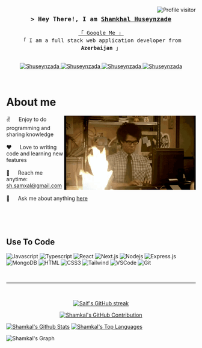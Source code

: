 <br/>
<a href="https://komarev.com/ghpvc/?username=Shuseynzada">
  <img align="right" src="https://komarev.com/ghpvc/?username=Shuseynzada&label=Visitors&color=0e75b6&style=flat" alt="Profile visitor" />
</a>

<!-- Intro  -->
<h3 align="center">
        <samp>&gt; Hey There!, I am
                <b><a target="_blank" href="https://shuseynzada.github.io/shamkhalhuseynzade/">Shamkhal Huseynzade</a></b>
        </samp>
</h3>


<p align="center"> 
  <samp>
    <a href="https://www.google.com/search?q=Shamkhal+Huseynzade">「 Google Me 」</a>
    <br>
    「 I am a full stack web application developer from <b>Azerbaijan</b> 」
    <br>
    <br>
  </samp>
</p>

<p align="center">
 <a href="https://shuseynzada.github.io/shamkhalhuseynzade/" target="blank">
  <img src="https://img.shields.io/badge/Website-DC143C?style=for-the-badge&logo=medium&logoColor=white" alt="Shuseynzada" />
 </a>
 <a href="linkedin.com/in/samxal-huseynzada-666141240" target="_blank">
  <img src="https://img.shields.io/badge/LinkedIn-0077B5?style=for-the-badge&logo=linkedin&logoColor=white" alt="Shuseynzada"/>
 </a>
 <a href="https://instagram.com/shamkhal.h" target="_blank">
  <img src="https://img.shields.io/badge/Instagram-fe4164?style=for-the-badge&logo=instagram&logoColor=white" alt="Shuseynzada" />
 </a> 
 <a href="https://facebook.com/samxal.huseynzada" target="_blank">
  <img src="https://img.shields.io/badge/Facebook-20BEFF?&style=for-the-badge&logo=facebook&logoColor=white" alt="Shuseynzada"  />
  </a> 
</p>
<br />

<!-- About Section -->
 # About me
 
<p>
 <img align="right" width="350" src="./assets/programming.gif" alt="Coding gif" />
  
 ✌️ &emsp; Enjoy to do programming and sharing knowledge <br/><br/>
 ❤️ &emsp; Love to writing code and learning new features<br/><br/>
 📧 &emsp; Reach me anytime: sh.samxal@gmail.com<br/><br/>
 💬 &emsp; Ask me about anything [here](https://github.com/Shuseynzada/Shuseynzada/issues)

</p>

<br/>
<br/>
<br/>

## Use To Code

![Javascript](https://img.shields.io/badge/Javascript-F0DB4F?style=for-the-badge&labelColor=black&logo=javascript&logoColor=F0DB4F)
![Typescript](https://img.shields.io/badge/Typescript-007acc?style=for-the-badge&labelColor=black&logo=typescript&logoColor=007acc)
![React](https://img.shields.io/badge/-React-61DBFB?style=for-the-badge&labelColor=black&logo=react&logoColor=61DBFB)
![Next.js](https://img.shields.io/badge/next.js-000000?style=for-the-badge&logo=nextdotjs&logoColor=white)
![Nodejs](https://img.shields.io/badge/Nodejs-3C873A?style=for-the-badge&labelColor=black&logo=node.js&logoColor=3C873A)
![Express.js](https://img.shields.io/badge/Express.js-000000?style=for-the-badge&logo=express&logoColor=white)
![MongoDB](https://img.shields.io/badge/MongoDB-4EA94B?style=for-the-badge&logo=mongodb&logoColor=white)
![HTML](https://img.shields.io/badge/HTML5-E34F26?style=for-the-badge&logo=html5&logoColor=white)
![CSS3](https://img.shields.io/badge/CSS3-1572B6?style=for-the-badge&logo=css3&logoColor=white)
![Tailwind](https://img.shields.io/badge/Tailwind_CSS-092749?style=for-the-badge&logo=tailwindcss&logoColor=06B6D4&labelColor=000000)
![VSCode](https://img.shields.io/badge/Visual_Studio-0078d7?style=for-the-badge&logo=visual%20studio&logoColor=white)
![Git](https://img.shields.io/badge/Git-F05032?style=for-the-badge&logo=git&logoColor=white)

<br/>
<hr/>
<br/>

<p align="center">
  <a href="https://github.com/Shuseynzada">
    <img src="https://github-readme-streak-stats.herokuapp.com/?user=Shuseynzada&theme=radical&border=7F3FBF&background=0D1117" alt="Saif's GitHub streak"/>
  </a>
</p>

<p align="center">
  <a href="https://github.com/Shuseynzada">
    <img src="https://github-profile-summary-cards.vercel.app/api/cards/profile-details?username=Shuseynzada&theme=radical" alt="Shamkal's GitHub Contribution"/>
  </a>
</p>

<a> 
    <a href="https://github.com/Shuseynzada"><img alt="Shamkal's Github Stats" src="https://denvercoder1-github-readme-stats.vercel.app/api?username=Shuseynzada&show_icons=true&count_private=true&theme=react&border_color=7F3FBF&bg_color=0D1117&title_color=F85D7F&icon_color=F8D866" height="192px" width="49.5%"/></a>
  <a href="https://github.com/Shuseynzada"><img alt="Shamkal's Top Languages" src="https://denvercoder1-github-readme-stats.vercel.app/api/top-langs/?username=Shuseynzada&langs_count=8&layout=compact&theme=react&border_color=7F3FBF&bg_color=0D1117&title_color=F85D7F&icon_color=F8D866" height="192px" width="49.5%"/></a>
  <br/>
</a>


![Shamkal's Graph](https://github-readme-activity-graph.vercel.app/graph?username=Shuseynzada&custom_title=Shamkhal's%20GitHub%20Activity%20Graph&bg_color=0D1117&color=7F3FBF&line=7F3FBF&point=7F3FBF&area_color=FFFFFF&title_color=FFFFFF&area=true)
